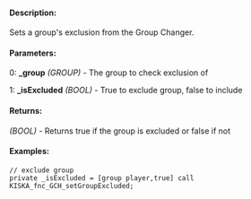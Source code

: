 #### Description:
Sets a group's exclusion from the Group Changer.

#### Parameters:
0: **_group** *(GROUP)* - The group to check exclusion of

1: **_isExcluded** *(BOOL)* - True to exclude group, false to include

#### Returns:
*(BOOL)* - Returns true if the group is excluded or false if not

#### Examples:
```sqf
// exclude group
private _isExcluded = [group player,true] call KISKA_fnc_GCH_setGroupExcluded;
```

